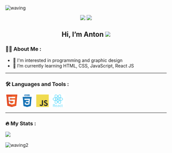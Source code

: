 <!--- <div align="center" >
 
 ![waving](https://capsule-render.vercel.app/api?type=waving&height=90&color=gradient)

[![Typing SVG](https://readme-typing-svg.herokuapp.com?font=Mouse+Memoirs&size=65&pause=500&color=06CD9C&vCenter=true&width=600&height=70&lines=Anton+Che;a+Software+Developer;UI%2FUX+Designer;@anton683)](https://git.io/typing-svg)
 
<img align='right' height='200' style="margin-right:20px" style="margin-bottom:20px" src='assets/zeig-infotech-seo-gif.gif' alt='Social Networks'>

</div>
-->

![waving](https://capsule-render.vercel.app/api?type=waving&height=90&section=header&color=gradient)

<div id="header" align="center">
  <img src="https://media.giphy.com/media/M9gbBd9nbDrOTu1Mqx/giphy.gif" width="180"/>
  <img src="https://media.giphy.com/media/cn2LKatpvy89MTVR3e/giphy.gif" width="200"/>
</div>

<div align="center">
	
<h2> Hi, I’m Anton <img src="https://media.giphy.com/media/hvRJCLFzcasrR4ia7z/giphy.gif" width="30px"/> </h2>
		
</div>

### :man_technologist: About Me :
- 👀 I'm interested in programming and graphic design
- 🌱 I’m currently learning HTML, CSS, JavaScript, React JS
 
___
### :hammer_and_wrench: Languages and Tools :
<div>
<img src="https://github.com/devicons/devicon/blob/master/icons/html5/html5-original.svg" title="HTML5" alt="HTML" width="40" height="40"/>&nbsp;
<img src="https://github.com/devicons/devicon/blob/master/icons/css3/css3-plain-wordmark.svg"  title="CSS3" alt="CSS" width="40" height="40"/>&nbsp;
<img src="https://github.com/devicons/devicon/blob/master/icons/javascript/javascript-original.svg" title="JavaScript" alt="JavaScript" width="40" height="40"/>&nbsp;
<img src="https://github.com/devicons/devicon/blob/master/icons/react/react-original-wordmark.svg" title="React" alt="React" width="40" height="40"/>&nbsp;
<!-- <img src="https://github.com/devicons/devicon/blob/master/icons/mysql/mysql-original-wordmark.svg" title="MySQL"  alt="MySQL" width="40" height="40"/>&nbsp; -->
<!-- <img src="https://github.com/devicons/devicon/blob/master/icons/nodejs/nodejs-original-wordmark.svg" title="NodeJS" alt="NodeJS" width="40" height="40"/>&nbsp; -->
<!-- <img src="https://github.com/devicons/devicon/blob/master/icons/git/git-original-wordmark.svg" title="Git" **alt="Git" width="40" height="40"/> -->
</div>

___
### :fire: My Stats :

<!-- <img height="160px" src="https://github-readme-stats.vercel.app/api?username=anton683&show_icons=true&theme=highcontrast" /> -->
<!-- <img height="160px" src="https://github-readme-streak-stats.herokuapp.com?user=anton683&show_icons=true&theme=highcontrast" /> -->
<img height="162px" src="https://github-readme-stats.vercel.app/api/top-langs/?username=anton683&show_icons=true&layout=compact&theme=highcontrast" />

<img src="https://komarev.com/ghpvc/?username=anton683&style=flat-square&color=red" alt=""/>

<!---

![GitHub Streak](http://github-readme-streak-stats.herokuapp.com?user=anton683&theme=dark&background=000000)
<br>
<br>
![Top Langs](https://github-readme-stats.vercel.app/api/top-langs/?username=anton683&layout=compact&theme=vision-friendly-dark)
<br>
<br>
<img height="150px" src="https://github-readme-stats.vercel.app/api?username=anton683&show_icons=true&theme=highcontrast" />

| <a href="https://github.com/anton683"><img align="center" src="https://github-readme-stats.vercel.app/api?username=anton683&show_icons=true&include_all_commits=true&theme=buefy&hide_border=true" alt="Anton's github stats" /></a> | <a href="https://github.com/anton683"><img align="center" src="https://github-readme-stats.vercel.app/api/top-langs/?username=anton683&layout=compact&theme=buefy&hide_border=true" /></a> |
| ------------- | ------------- |

- 👋 Hi, I’m @anton683
- 👀 I’m interested in ...
- 🌱 I’m currently learning ...
- 💞️ I’m looking to collaborate on ...
- 📫 How to reach me ...

anton683/anton683 is a ✨ special ✨ repository because its `README.md` (this file) appears on your GitHub profile.
You can click the Preview link to take a look at your changes.
--->

![waving2](https://capsule-render.vercel.app/api?type=waving&height=90&section=footer&color=gradient)
